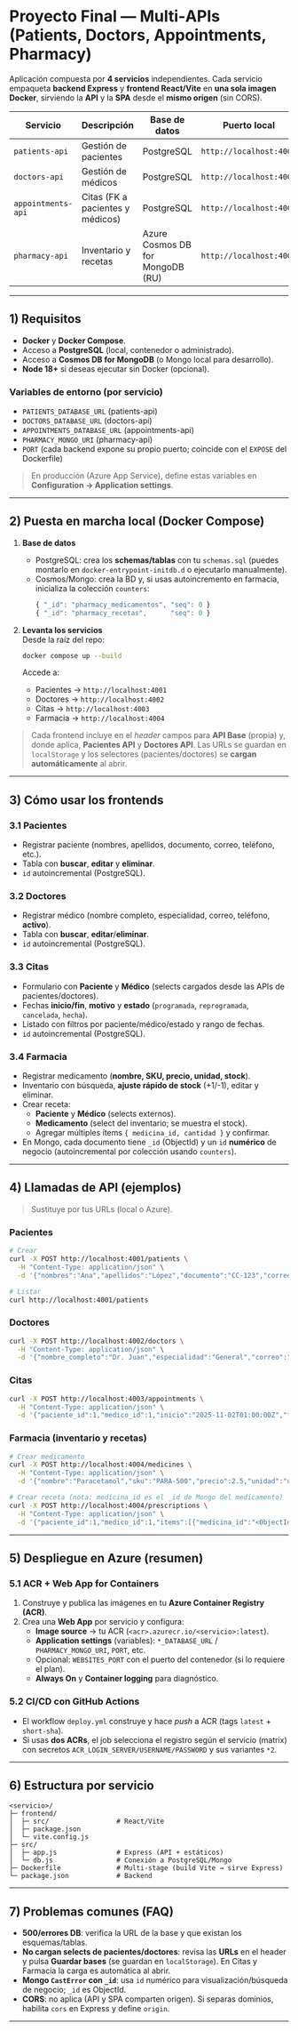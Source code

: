 # Proyecto Final — Multi‑APIs (Patients, Doctors, Appointments, Pharmacy)

Aplicación compuesta por **4 servicios** independientes. Cada servicio empaqueta **backend Express** y **frontend React/Vite** en **una sola imagen Docker**, sirviendo la **API** y la **SPA** desde el **mismo origen** (sin CORS).

| Servicio | Descripción | Base de datos | Puerto local |
|---|---|---|---|
| `patients-api` | Gestión de pacientes | PostgreSQL | `http://localhost:4001` |
| `doctors-api` | Gestión de médicos   | PostgreSQL | `http://localhost:4002` |
| `appointments-api` | Citas (FK a pacientes y médicos) | PostgreSQL | `http://localhost:4003` |
| `pharmacy-api` | Inventario y recetas | Azure Cosmos DB for MongoDB (RU) | `http://localhost:4004` |

---

## 1) Requisitos

- **Docker** y **Docker Compose**.
- Acceso a **PostgreSQL** (local, contenedor o administrado).
- Acceso a **Cosmos DB for MongoDB** (o Mongo local para desarrollo).
- **Node 18+** si deseas ejecutar sin Docker (opcional).

### Variables de entorno (por servicio)
- `PATIENTS_DATABASE_URL` (patients-api)
- `DOCTORS_DATABASE_URL` (doctors-api)
- `APPOINTMENTS_DATABASE_URL` (appointments-api)
- `PHARMACY_MONGO_URI` (pharmacy-api)
- `PORT` (cada backend expone su propio puerto; coincide con el `EXPOSE` del Dockerfile)

> En producción (Azure App Service), define estas variables en **Configuration → Application settings**.

---

## 2) Puesta en marcha local (Docker Compose)

1) **Base de datos**  
   - PostgreSQL: crea los **schemas/tablas** con tu `schemas.sql` (puedes montarlo en `docker-entrypoint-initdb.d` o ejecutarlo manualmente).  
   - Cosmos/Mongo: crea la BD y, si usas autoincremento en farmacia, inicializa la colección `counters`:
     ```js
     { "_id": "pharmacy_medicamentos", "seq": 0 }
     { "_id": "pharmacy_recetas",      "seq": 0 }
     ```

2) **Levanta los servicios**  
   Desde la raíz del repo:
   ```bash
   docker compose up --build
   ```
   Accede a:
   - Pacientes → `http://localhost:4001`
   - Doctores  → `http://localhost:4002`
   - Citas     → `http://localhost:4003`
   - Farmacia  → `http://localhost:4004`

> Cada frontend incluye en el *header* campos para **API Base** (propia) y, donde aplica, **Pacientes API** y **Doctores API**. Las URLs se guardan en `localStorage` y los selectores (pacientes/doctores) se **cargan automáticamente** al abrir.

---

## 3) Cómo usar los frontends

### 3.1 Pacientes
- Registrar paciente (nombres, apellidos, documento, correo, teléfono, etc.).
- Tabla con **buscar**, **editar** y **eliminar**.  
- `id` autoincremental (PostgreSQL).

### 3.2 Doctores
- Registrar médico (nombre completo, especialidad, correo, teléfono, **activo**).
- Tabla con **buscar**, **editar**/**eliminar**.  
- `id` autoincremental (PostgreSQL).

### 3.3 Citas
- Formulario con **Paciente** y **Médico** (selects cargados desde las APIs de pacientes/doctores).
- Fechas **inicio/fin**, **motivo** y **estado** (`programada`, `reprogramada`, `cancelada`, `hecha`).
- Listado con filtros por paciente/médico/estado y rango de fechas.  
- `id` autoincremental (PostgreSQL).

### 3.4 Farmacia
- Registrar medicamento (**nombre, SKU, precio, unidad, stock**).
- Inventario con búsqueda, **ajuste rápido de stock** (+1/-1), editar y eliminar.
- Crear receta:
  - **Paciente** y **Médico** (selects externos).
  - **Medicamento** (select del inventario; se muestra el stock).
  - Agregar múltiples ítems `{ medicina_id, cantidad }` y confirmar.  
- En Mongo, cada documento tiene `_id` (ObjectId) y un `id` **numérico** de negocio (autoincremental por colección usando `counters`).

---

## 4) Llamadas de API (ejemplos)

> Sustituye por tus URLs (local o Azure).

### Pacientes
```bash
# Crear
curl -X POST http://localhost:4001/patients \
  -H "Content-Type: application/json" \
  -d '{"nombres":"Ana","apellidos":"López","documento":"CC-123","correo":"ana@demo.com"}'

# Listar
curl http://localhost:4001/patients
```

### Doctores
```bash
curl -X POST http://localhost:4002/doctors \
  -H "Content-Type: application/json" \
  -d '{"nombre_completo":"Dr. Juan","especialidad":"General","correo":"juan@doctor.com","telefono":"300...","activo":true}'
```

### Citas
```bash
curl -X POST http://localhost:4003/appointments \
  -H "Content-Type: application/json" \
  -d '{"paciente_id":1,"medico_id":1,"inicio":"2025-11-02T01:00:00Z","fin":"2025-11-02T02:00:00Z","motivo":"General","estado":"programada"}'
```

### Farmacia (inventario y recetas)
```bash
# Crear medicamento
curl -X POST http://localhost:4004/medicines \
  -H "Content-Type: application/json" \
  -d '{"nombre":"Paracetamol","sku":"PARA-500","precio":2.5,"unidad":"und","stock":10}'

# Crear receta (nota: medicina_id es el _id de Mongo del medicamento)
curl -X POST http://localhost:4004/prescriptions \
  -H "Content-Type: application/json" \
  -d '{"paciente_id":1,"medico_id":1,"items":[{"medicina_id":"<ObjectId>","cantidad":2}],"notas":"Tomar cada 8h"}'
```

---

## 5) Despliegue en Azure (resumen)

### 5.1 ACR + Web App for Containers
1. Construye y publica las imágenes en tu **Azure Container Registry (ACR)**.  
2. Crea una **Web App** por servicio y configura:
   - **Image source** → tu ACR (`<acr>.azurecr.io/<servicio>:latest`).
   - **Application settings** (variables): `*_DATABASE_URL` / `PHARMACY_MONGO_URI`, `PORT`, etc.
   - Opcional: `WEBSITES_PORT` con el puerto del contenedor (si lo requiere el plan).
   - **Always On** y **Container logging** para diagnóstico.

### 5.2 CI/CD con GitHub Actions
- El workflow `deploy.yml` construye y hace *push* a ACR (tags `latest` + `short-sha`).  
- Si usas **dos ACRs**, el job selecciona el registro según el servicio (matrix) con secretos `ACR_LOGIN_SERVER/USERNAME/PASSWORD` y sus variantes `*2`.

---

## 6) Estructura por servicio

```
<servicio>/
├─ frontend/
│  ├─ src/                 # React/Vite
│  ├─ package.json
│  └─ vite.config.js
├─ src/
│  ├─ app.js               # Express (API + estáticos)
│  └─ db.js                # Conexión a PostgreSQL/Mongo
├─ Dockerfile              # Multi-stage (build Vite → sirve Express)
└─ package.json            # Backend
```

---

## 7) Problemas comunes (FAQ)

- **500/errores DB**: verifica la URL de la base y que existan los esquemas/tablas.
- **No cargan selects de pacientes/doctores**: revisa las **URLs** en el header y pulsa **Guardar bases** (se guardan en `localStorage`). En Citas y Farmacia la carga es automática al abrir.
- **Mongo `CastError` con `_id`**: usa `id` numérico para visualización/búsqueda de negocio; `_id` es ObjectId.
- **CORS**: no aplica (API y SPA comparten origen). Si separas dominios, habilita `cors` en Express y define `origin`.

---

